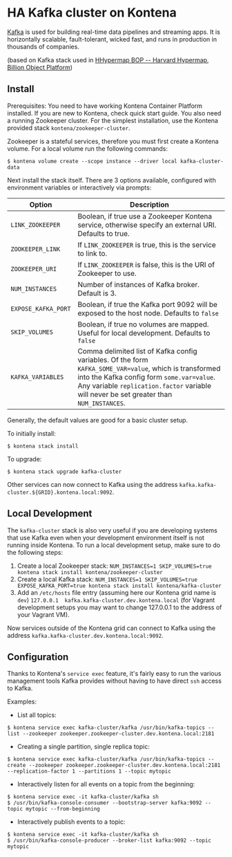 HA Kafka cluster on Kontena
===========================

[Kafka](https://kafka.apache.org/) is used for building real-time data pipelines and streaming apps. It is horizontally scalable, fault-tolerant, wicked fast, and runs in production in thousands of companies.

(based on Kafka stack used in [HHypermap BOP -- Harvard Hypermap, Billion Object Platform](https://github.com/cga-harvard/hhypermap-bop))

## Install

Prerequisites: You need to have working Kontena Container Platform installed. If you are new to Kontena, check quick start guide.  You also need a running Zookeeper cluster.  For the simplest installation, use the Kontena provided stack `kontena/zookeeper-cluster`.

Zookeeper is a stateful services, therefore you must first create a Kontena volume.  For a local volume run the following commands:

```
$ kontena volume create --scope instance --driver local kafka-cluster-data
```

Next install the stack itself.  There are 3 options available, configured with environment variables or interactively via prompts:

| Option | Description |
| -------| ------------|
| `LINK_ZOOKEEPER` | Boolean, if true use a Zookeeper Kontena service, otherwise specify an external URI.  Defaults to true. |
| `ZOOKEEPER_LINK` | If `LINK_ZOOKEEPER` is true, this is the service to link to. |
| `ZOOKEEPER_URI` | If `LINK_ZOOKEEPER` is false, this is the URI of Zookeeper to use. |
| `NUM_INSTANCES` | Number of instances of Kafka broker.  Default is 3. |
| `EXPOSE_KAFKA_PORT` | Boolean, if true the Kafka port 9092 will be exposed to the host node.  Defaults to `false` |
| `SKIP_VOLUMES` | Boolean, if true no volumes are mapped.  Useful for local development.  Defaults to `false` |
| `KAFKA_VARIABLES` | Comma delimited list of Kafka config variables.  Of the form `KAFKA_SOME_VAR=value`, which is transformed into the Kafka config form `some.var=value`.  Any variable `replication.factor` variable will never be set greater than `NUM_INSTANCES`. |

Generally, the default values are good for a basic cluster setup.

To initially install:

```
$ kontena stack install
```

To upgrade:

```
$ kontena stack upgrade kafka-cluster
```

Other services can now connect to Kafka using the address `kafka.kafka-cluster.${GRID}.kontena.local:9092`.

## Local Development
The `kafka-cluster` stack is also very useful if you are developing systems that use Kafka even when your development environment itself is not running inside Kontena.  To run a local development setup, make sure to do the following steps:

1. Create a local Zookeeper stack: `NUM_INSTANCES=1 SKIP_VOLUMES=true kontena stack install kontena/zookeeper-cluster`
2. Create a local Kafka stack: `NUM_INSTANCES=1 SKIP_VOLUMES=true EXPOSE_KAFKA_PORT=true kontena stack install kontena/kafka-cluster`
3. Add an `/etc/hosts` file entry (assuming here our Kontena grid name is `dev`) `127.0.0.1  kafka.kafka-cluster.dev.kontena.local` (for Vagrant development setups you may want to change 127.0.0.1 to the address of your Vagrant VM).

Now services outside of the Kontena grid can connect to Kafka using the address `kafka.kafka-cluster.dev.kontena.local:9092`.

## Configuration
Thanks to Kontena's `service exec` feature, it's fairly easy to run the various management tools Kafka provides without having to have direct `ssh` access to Kafka.

Examples:

- List all topics:

```
$ kontena service exec kafka-cluster/kafka /usr/bin/kafka-topics --list --zookeeper zookeeper.zookeeper-cluster.dev.kontena.local:2181
```


- Creating a single partition, single replica topic:

```
$ kontena service exec kafka-cluster/kafka /usr/bin/kafka-topics --create --zookeeper zookeeper.zookeeper-cluster.dev.kontena.local:2181 --replication-factor 1 --partitions 1 --topic mytopic
```

- Interactively listen for all events on a topic from the beginning:

```
$ kontena service exec -it kafka-cluster/kafka sh
$ /usr/bin/kafka-console-consumer --bootstrap-server kafka:9092 --topic mytopic --from-beginning
```

- Interactively publish events to a topic:

```
$ kontena service exec -it kafka-cluster/kafka sh
$ /usr/bin/kafka-console-producer --broker-list kafka:9092 --topic mytopic
```